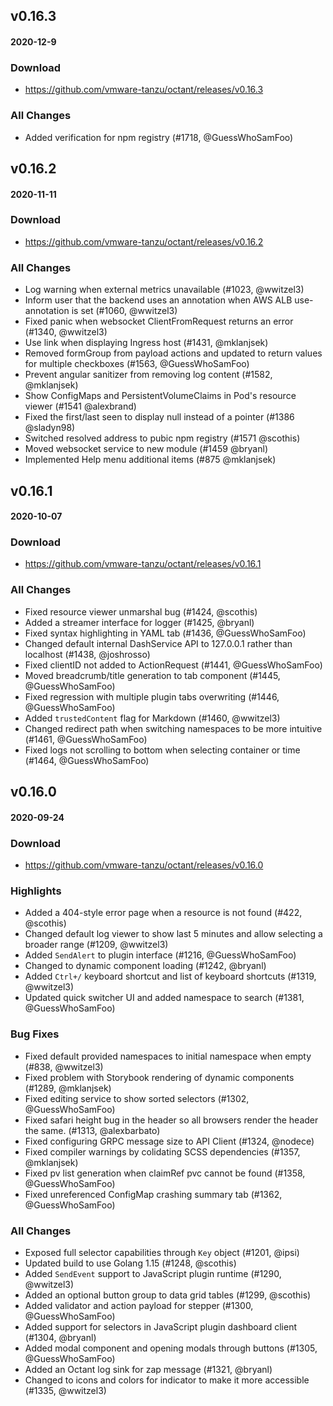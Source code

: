 ## v0.16.3
#### 2020-12-9

### Download
 - https://github.com/vmware-tanzu/octant/releases/v0.16.3

### All Changes
  * Added verification for npm registry (#1718, @GuessWhoSamFoo)

## v0.16.2
#### 2020-11-11

### Download
 - https://github.com/vmware-tanzu/octant/releases/v0.16.2
 
### All Changes
  * Log warning when external metrics unavailable (#1023, @wwitzel3)
  * Inform user that the backend uses an annotation when AWS ALB use-annotation is set (#1060, @wwitzel3)
  * Fixed panic when websocket ClientFromRequest returns an error (#1340, @wwitzel3)
  * Use link when displaying Ingress host (#1431, @mklanjsek)
  * Removed formGroup from payload actions and updated to return values for multiple checkboxes (#1563, @GuessWhoSamFoo)
  * Prevent angular sanitizer from removing log content (#1582, @mklanjsek)
  * Show ConfigMaps and PersistentVolumeClaims in Pod's resource viewer (#1541 @alexbrand)
  * Fixed the first/last seen to display null instead of a pointer (#1386 @sladyn98)
  * Switched resolved address to pubic npm registry (#1571 @scothis)
  * Moved websocket service to new module (#1459 @bryanl)
  * Implemented Help menu additional items (#875 @mklanjsek)

## v0.16.1
#### 2020-10-07

### Download
 - https://github.com/vmware-tanzu/octant/releases/v0.16.1

### All Changes
  * Fixed resource viewer unmarshal bug (#1424, @scothis)
  * Added a streamer interface for logger (#1425, @bryanl)
  * Fixed syntax highlighting in YAML tab (#1436, @GuessWhoSamFoo)
  * Changed default internal DashService API to 127.0.0.1 rather than localhost (#1438, @joshrosso)
  * Fixed clientID not added to ActionRequest (#1441, @GuessWhoSamFoo)
  * Moved breadcrumb/title generation to tab component (#1445, @GuessWhoSamFoo)
  * Fixed regression with  multiple plugin tabs overwriting (#1446, @GuessWhoSamFoo)
  * Added `trustedContent` flag for Markdown (#1460, @wwitzel3)
  * Changed redirect path when switching namespaces to be more intuitive (#1461, @GuessWhoSamFoo)
  * Fixed logs not scrolling to bottom when selecting container or time (#1464, @GuessWhoSamFoo)

## v0.16.0
#### 2020-09-24

### Download
 - https://github.com/vmware-tanzu/octant/releases/v0.16.0

### Highlights
  * Added a 404-style error page when a resource is not found (#422, @scothis)
  * Changed default log viewer to show last 5 minutes and allow selecting a broader range (#1209, @wwitzel3)
  * Added `SendAlert` to plugin interface (#1216, @GuessWhoSamFoo)
  * Changed to dynamic component loading (#1242, @bryanl)
  * Added `Ctrl+/` keyboard shortcut and list of keyboard shortcuts (#1319, @wwitzel3)
  * Updated quick switcher UI and added namespace to search (#1381, @GuessWhoSamFoo)

### Bug Fixes
  * Fixed default provided namespaces to initial namespace when empty (#838, @wwitzel3)
  * Fixed problem with Storybook rendering of dynamic components (#1289, @mklanjsek)
  * Fixed editing service to show sorted selectors (#1302, @GuessWhoSamFoo)
  * Fixed safari height bug in the header so all browsers render the header the same. (#1313, @alexbarbato)
  * Fixed configuring GRPC message size to API Client (#1324, @nodece)
  * Fixed compiler warnings by colidating SCSS dependencies (#1357, @mklanjsek)
  * Fixed pv list generation when claimRef pvc cannot be found (#1358, @GuessWhoSamFoo)
  * Fixed unreferenced ConfigMap crashing summary tab (#1362, @GuessWhoSamFoo)

### All Changes
  * Exposed full selector capabilities through `Key` object (#1201, @ipsi)
  * Updated build to use Golang 1.15 (#1248, @scothis)
  * Added `SendEvent` support to JavaScript plugin runtime (#1290, @wwitzel3)
  * Added an optional button group to data grid tables (#1299, @scothis)
  * Added validator and action payload for stepper (#1300, @GuessWhoSamFoo)
  * Added support for selectors in JavaScript plugin dashboard client (#1304, @bryanl)
  * Added modal component and opening modals through buttons (#1305, @GuessWhoSamFoo)
  * Added an Octant log sink for zap message (#1321, @bryanl)
  * Changed to icons and colors for indicator to make it more accessible (#1335, @wwitzel3)
